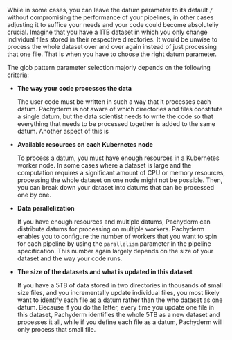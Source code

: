 While in some cases, you can leave the datum parameter to its default `/`
without compromising the performance of your pipelines, in other cases
adjusting it to suffice your needs and your code could become absoluteliy
crucial. Imagine that you have a 1TB dataset in which you only change
individual files stored in their respective directories. It would be
unwise to process the whole dataset over and over again instead of
just processing that one file. That is when you have to choose the
right datum parameter.

The glob pattern parameter selection majorly depends on the following
criteria:

* **The way your code processes the data**

  The user code must be written in such a way that it processes
  each datum. Pachyderm is not aware of which directories and files
  constitute a single datum, but the data scientist needs to write
  the code so that everything that needs to be processed together
  is added to the same datum. Another aspect of this is

* **Available resources on each Kubernetes node**

  To process a datum, you must have enough resources in a Kubernetes
  worker node. In some cases where a dataset is large and the computation
  requires a significant amount of CPU or memory resources, processing the
  whole dataset on one node might not be possible. Then, you can break down
  your dataset into datums that can be processed one by one.

* **Data parallelization**

  If you have enough resources and multiple datums, Pachyderm can
  distribute datums for processing on multiple workers. Pachyderm enables
  you to configure the number of workers that you want to spin for each
  pipeline by using the `parallelism` parameter in the pipeline
  specification. This number again largely depends on the size of your
  dataset and the way your code runs.

* **The size of the datasets and what is updated in this dataset**

  If you have a 5TB of data stored in two directories in thousands of
  small size files, and you incrementally update individual files, you
  most likely want to identify each file as a datum rather than the who
  dataset as one datum. Because if you do the latter, every time you
  update one file in this dataset, Pachyderm identifies the whole 5TB
  as a new dataset and processes it all, while if you define each file
  as a datum, Pachyderm will only process that small file.

